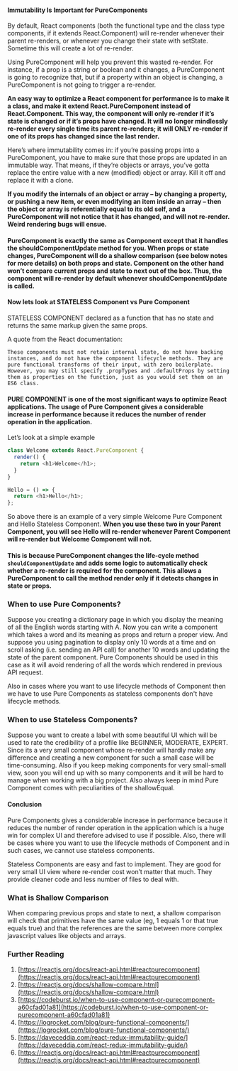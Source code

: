 #### Immutability Is Important for PureComponents

By default, React components (both the functional type and the class type components, if it extends React.Component) will re-render whenever their parent re-renders, or whenever you change their state with setState. Sometime this will create a lot of re-render.

Using PureComponent will help you prevent this wasted re-render. For instance, if a prop is a string or boolean and it changes, a PureComponent is going to recognize that, but if a property within an object is changing, a PureComponent is not going to trigger a re-render.

**An easy way to optimize a React component for performance is to make it a class, and make it extend React.PureComponent instead of React.Component. This way, the component will only re-render if it’s state is changed or if it’s props have changed. It will no longer mindlessly re-render every single time its parent re-renders; it will ONLY re-render if one of its props has changed since the last render.**

Here’s where immutability comes in: if you’re passing props into a PureComponent, you have to make sure that those props are updated in an immutable way. That means, if they’re objects or arrays, you’ve gotta replace the entire value with a new (modified) object or array. Kill it off and replace it with a clone.

**If you modify the internals of an object or array – by changing a property, or pushing a new item, or even modifying an item inside an array – then the object or array is referentially equal to its old self, and a PureComponent will not notice that it has changed, and will not re-render. Weird rendering bugs will ensue.**

#### PureComponent is exactly the same as Component except that it handles the shouldComponentUpdate method for you. When props or state changes, PureComponent will do a shallow comparison (see below notes for more details) on both props and state. Component on the other hand won’t compare current props and state to next out of the box. Thus, the component will re-render by default whenever shouldComponentUpdate is called.

#### Now lets look at STATELESS Component vs Pure Component

STATELESS COMPONENT declared as a function that has no state and returns the same markup given the same props.

A quote from the React documentation:

```
These components must not retain internal state, do not have backing instances, and do not have the component lifecycle methods. They are pure functional transforms of their input, with zero boilerplate. However, you may still specify .propTypes and .defaultProps by setting them as properties on the function, just as you would set them on an ES6 class.
```

#### PURE COMPONENT is one of the most significant ways to optimize React applications. The usage of Pure Component gives a considerable increase in performance because it reduces the number of render operation in the application.

Let’s look at a simple example

```js
class Welcome extends React.PureComponent {
  render() {
    return <h1>Welcome</h1>;
  }
}

Hello = () => {
  return <h1>Hello</h1>;
};
```

So above there is an example of a very simple Welcome Pure Component and Hello Stateless Component. **When you use these two in your Parent Component, you will see Hello will re-render whenever Parent Component will re-render but Welcome Component will not.**

#### This is because PureComponent changes the life-cycle method `shouldComponentUpdate` and adds some logic to automatically check whether a re-render is required for the component. This allows a PureComponent to call the method render only if it detects changes in state or props.

### When to use Pure Components?

Suppose you creating a dictionary page in which you display the meaning of all the English words starting with A. Now you can write a component which takes a word and its meaning as props and return a proper view. And suppose you using pagination to display only 10 words at a time and on scroll asking (i.e. sending an API call) for another 10 words and updating the state of the parent component. Pure Components should be used in this case as it will avoid rendering of all the words which rendered in previous API request.

Also in cases where you want to use lifecycle methods of Component then we have to use Pure Components as stateless components don't have lifecycle methods.

### When to use Stateless Components?

Suppose you want to create a label with some beautiful UI which will be used to rate the credibility of a profile like BEGINNER, MODERATE, EXPERT. Since its a very small component whose re-render will hardly make any difference and creating a new component for such a small case will be time-consuming. Also if you keep making components for very small-small view, soon you will end up with so many components and it will be hard to manage when working with a big project. Also always keep in mind Pure Component comes with peculiarities of the shallowEqual.

#### Conclusion

Pure Components gives a considerable increase in performance because it reduces the number of render operation in the application which is a huge win for complex UI and therefore advised to use if possible. Also, there will be cases where you want to use the lifecycle methods of Component and in such cases, we cannot use stateless components.

Stateless Components are easy and fast to implement. They are good for very small UI view where re-render cost won’t matter that much. They provide cleaner code and less number of files to deal with.

### What is Shallow Comparison

When comparing previous props and state to next, a shallow comparison will check that primitives have the same value (eg, 1 equals 1 or that true equals true) and that the references are the same between more complex javascript values like objects and arrays.

### Further Reading

1. [https://reactjs.org/docs/react-api.html#reactpurecomponent](https://reactjs.org/docs/react-api.html#reactpurecomponent)
2. [https://reactjs.org/docs/shallow-compare.html](https://reactjs.org/docs/shallow-compare.html)
3. [https://codeburst.io/when-to-use-component-or-purecomponent-a60cfad01a81](https://codeburst.io/when-to-use-component-or-purecomponent-a60cfad01a81)
4. [https://logrocket.com/blog/pure-functional-components/](https://logrocket.com/blog/pure-functional-components/)
5. [https://daveceddia.com/react-redux-immutability-guide/](https://daveceddia.com/react-redux-immutability-guide/)
6. [https://reactjs.org/docs/react-api.html#reactpurecomponent](https://reactjs.org/docs/react-api.html#reactpurecomponent)
